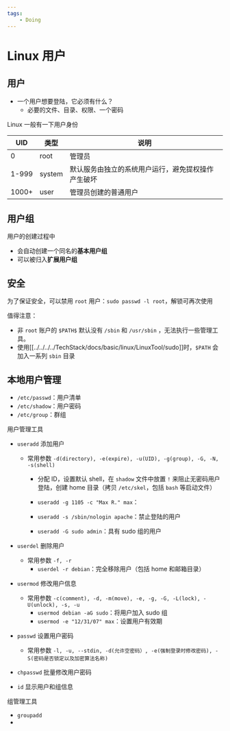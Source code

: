 ```yaml
---
tags:
    - Doing
---
```


# Linux 用户

## 用户

-   一个用户想要登陆，它必须有什么？
    -   必要的文件、目录、权限、一个密码

Linux 一般有一下用户身份

| UID   | 类型   | 说明                                               |
| ----- | ------ | -------------------------------------------------- |
| 0     | root   | 管理员                                             |
| 1-999 | system | 默认服务由独立的系统用户运行，避免提权操作产生破坏 |
| 1000+ | user   | 管理员创建的普通用户                               |

## 用户组

用户的创建过程中

-   会自动创建一个同名的**基本用户组**
-   可以被归入**扩展用户组**

## 安全

为了保证安全，可以禁用 `root` 用户：`sudo passwd -l root`，解锁可再次使用

值得注意：

-   非 `root` 账户的 `$PATH$` 默认没有 `/sbin` 和 `/usr/sbin` ，无法执行一些管理工具。
-   使用[[../../../../TechStack/docs/basic/linux/LinuxTool/sudo]]时，`$PATH` 会加入一系列 `sbin` 目录

## 本地用户管理

-   `/etc/passwd`：用户清单
-   `/etc/shadow`：用户密码
-   `/etc/group`：群组

用户管理工具

-   `useradd` 添加用户

    -   常用参数 `-d(directory), -e(expire), -u(UID), -g(group), -G, -N, -s(shell)`

        -   分配 ID，设置默认 shell，在 `shadow` 文件中放置 `!` 来阻止无密码用户登陆，创建 home 目录（拷贝 `/etc/skel`，包括 `bash` 等启动文件）

        -   `useradd -g 1105 -c "Max R." max`：
        -   `useradd -s /sbin/nologin apache`：禁止登陆的用户
        -   `useradd -G sudo admin`：具有 sudo 组的用户

-   `userdel` 删除用户

    -   常用参数 `-f, -r`
        -   `userdel -r debian`：完全移除用户（包括 home 和邮箱目录）

-   `usermod` 修改用户信息

    -   常用参数 `-c(comment), -d, -m(move), -e, -g, -G, -L(lock), -U(unlock), -s, -u`
        -   `usermod debian -aG sudo`：将用户加入 sudo 组
        -   `usermod -e "12/31/07" max`：设置用户有效期

-   `passwd` 设置用户密码

    -   常用参数 `-l, -u, --stdin, -d(允许空密码）, -e(强制登录时修改密码), -S(密码是否锁定以及加密算法名称)`

-   `chpasswd` 批量修改用户密码
-   `id` 显示用户和组信息

组管理工具

-   `groupadd`
-
